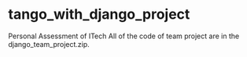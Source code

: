 # tango_with_django_project
Personal Assessment of ITech
All of the code of team project are in the django_team_project.zip.
